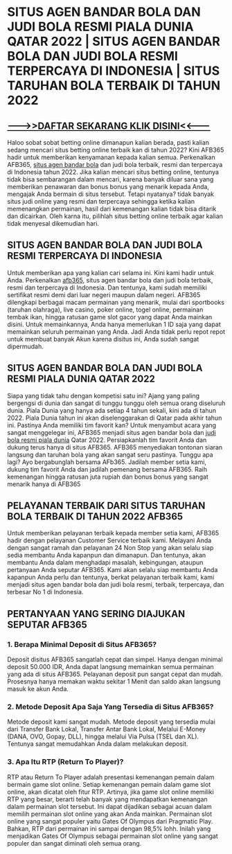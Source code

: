 <h1> SITUS AGEN BANDAR BOLA DAN JUDI BOLA RESMI PIALA DUNIA QATAR 2022 | SITUS AGEN BANDAR BOLA DAN JUDI BOLA RESMI TERPERCAYA DI INDONESIA | SITUS TARUHAN BOLA TERBAIK DI TAHUN 2022</h1>
<h2><a href="https://delpostonyc.com/">--->>DAFTAR SEKARANG KLIK DISINI<<---</a></h2>
<p>Haloo sobat sobat betting online dimanapun kalian berada, pasti kalian sedang mencari situs betting online terbaik kan di tahun 2022? Kini AFB365 hadir untuk memberikan kenyamanan kepada kalian semua. Perkenalkan AFB365, <a href="https://delpostonyc.com/">situs agen bandar bola</a> dan judi bola terbaik, resmi dan terpercaya di Indonesia tahun 2022. Jika kalian mencari situs betting online, tentunya tidak bisa sembarangan dalam mencari, karena banyak diluar sana yang memberikan penawaran dan bonus bonus yang menarik kepada Anda, mengajak Anda bermain di situs tersebut. Tetapi nyatanya? tidak banyak situs judi online yang resmi dan terpercaya sehingga ketika kalian memenangkan permainan, hasil dari kemenangan kalian tidak bisa ditarik dan dicairkan. Oleh karna itu, pilihlah situs betting online terbaik agar kalian tidak menyesal dikemudian hari.</p>
<h2>SITUS AGEN BANDAR BOLA DAN JUDI BOLA RESMI TERPERCAYA DI INDONESIA</h2>
<p>Untuk memberikan apa yang kalian cari selama ini. Kini kami hadir untuk Anda. Perkenalkan <a href="https://delpostonyc.com/">afb365</a>, situs agen bandar bola dan judi bola terbaik, resmi dan terpercaya di Indonesia. Dan tentunya, kami sudah memiliki sertifikat resmi demi dari luar negeri maupun dalam negeri. AFB365 dilengkapi berbagai macam permainan yang menarik, mulai dari sportbooks (taruhan olahraga), live casino, poker online, togel online, permainan tembak ikan, hingga ratusan game slot gacor yang dapat Anda mainkan disini. Untuk memainkannya, Anda hanya memerlukan 1 ID saja yang dapat memainkan seluruh permainan yang Anda. Jadi Anda tidak perlu repot repot untuk membuat banyak Akun karena disitus ini, Anda sudah sangat dipermudah.</p>
<h2>SITUS AGEN BANDAR BOLA DAN JUDI BOLA RESMI PIALA DUNIA QATAR 2022</h2>
<p>Siapa yang tidak tahu dengan kompetisi satu ini? Ajang yang paling bergengsi di dunia dan sangat di tunggu tunggu oleh semua orang diseluruh dunia. Piala Dunia yang hanya ada setiap 4 tahun sekali, kini ada di tahun 2022. Piala Dunia tahun ini akan diselenggarakan di Qatar pada akhir tahun ini. Pastinya Anda memiliki tim favorit kan? Untuk menyambut acara yang sangat menggelegar ini, AFB365 menjadi situs agen bandar bola dan <a href="https://delpostonyc.com/">judi bola resmi piala dunia</a> Qatar 2022. Persiapkanlah tim favorit Anda dan dukung terus hanya di situs AFB365. AFB365 menyediakan tontonan siaran langsung dan taruhan bola yang akan sangat seru pastinya. Tunggu apa lagi? Ayo bergabunglah bersama AFb365. Jadilah member setia kami, dukung tim favorit Anda dan jadilah pemenang bersama AFB365. Raih kemenangan hingga ratusan juta rupiah dan bonus bonus yang sangat menarik hanya di AFB365</p>
<h2>PELAYANAN TERBAIK DARI SITUS TARUHAN BOLA TERBAIK DI TAHUN 2022 AFB365</h2>
<p>Untuk memberikan pelayanan terbaik kepada member setia kami, AFB365 hadir dengan pelayanan Customer Service terbaik kami. Melayani Anda dengan sangat ramah dan pelayanan 24 Non Stop yang akan selalu siap sedia membantu Anda kapanpun dan dimanapun. Dan tentunya, akan membantu Anda dalam menghadapi masalah, kebingungan, ataupun pertanyaan Anda seputar AFB365. Kami akan selalu siap membantu Anda kapanpun Anda perlu dan tentunya, berkat pelayanan terbaik kami, kami menjadi situs agen bandar bola dan judi bola resmi, terbaik, terpercaya, dan terbesar No 1 di Indonesia.</p>
<h2>PERTANYAAN YANG SERING DIAJUKAN SEPUTAR AFB365</h2>
<h3>1. Berapa Minimal Deposit di Situs AFB365?</h3>
<p>Deposit disitus AFB365 sangatlah cepat dan simpel. Hanya dengan minimal deposit 50.000 IDR, Anda dapat langsung memainkan semua permainan yang ada di situs AFB365. Pelayanan deposit pun sangat cepat dan mudah. Prosesnya hanya memakan waktu sekitar 1 Menit dan saldo akan langsung masuk ke akun Anda.</p>
<h3>2. Metode Deposit Apa Saja Yang Tersedia di Situs AFB365?</h3>
<p>Metode deposit kami sangat mudah. Metode deposit yang tersedia mulai dari Transfer Bank Lokal, Transfer Antar Bank Lokal, Melalui E-Money (DANA, OVO, Gopay, DLL), hingga melalui Via Pulsa (TSEL dan XL). Tentunya sangat memudahkan Anda dalam melakukan deposit.</p>
<h3>3. Apa Itu RTP (Return To Player)?</h3>
<p>RTP atau Return To Player adalah presentasi kemenangan pemain dalam bermain game slot online. Setiap kemenangan pemain dalam game slot online, akan dicatat oleh fitur RTP. Artinya, jika game slot online memiliki RTP yang besar, berarti telah banyak yang mendapatkan kemenangan dalam permainan slot tersebut. Ini dapat dijadikan sebagai acuan dalam memilih permainan slot online yang akan Anda mainkan. Permainan slot online yang sangat populer yaitu Gates Of Olympus dari Pragmatic Play. Bahkan, RTP dari permainan ini sampai dengan 98,5% lohh. Inilah yang menjadikan Gates Of Olympus sebagai permainan slot online yang sangat populer dan sangat diminati oleh semua orang.</p>
